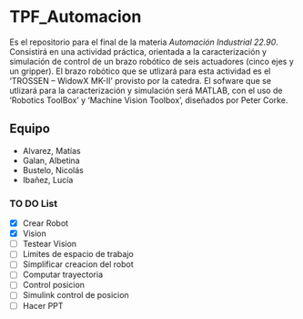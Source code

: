 # TPF_Automacion
Es el repositorio para el final de la materia _Automación Industrial 22.90_. Consistirá en una actividad práctica, orientada a
la caracterización y simulación de control de un brazo robótico de seis actuadores (cinco ejes y un
gripper). El brazo robótico que se utlizará para esta actividad es el ‘TROSSEN – WidowX MK-II’
provisto por la catedra. El sofware que se utlizará para la caracterización y simulación será MATLAB, con el uso de ‘Robotics ToolBox’ y ‘Machine Vision Toolbox’, diseñados por Peter Corke.


## Equipo

-   Alvarez, Matías
-   Galan, Albetina
-   Bustelo, Nicolás
-   Ibañez, Lucía


### TO DO List
- [x] Crear Robot
- [x] Vision
- [ ] Testear Vision
- [ ] Limites de espacio de trabajo
- [ ] Simplificar creacion del robot
- [ ] Computar trayectoria
- [ ] Control posicion
- [ ] Simulink control de posicion
- [ ] Hacer PPT
